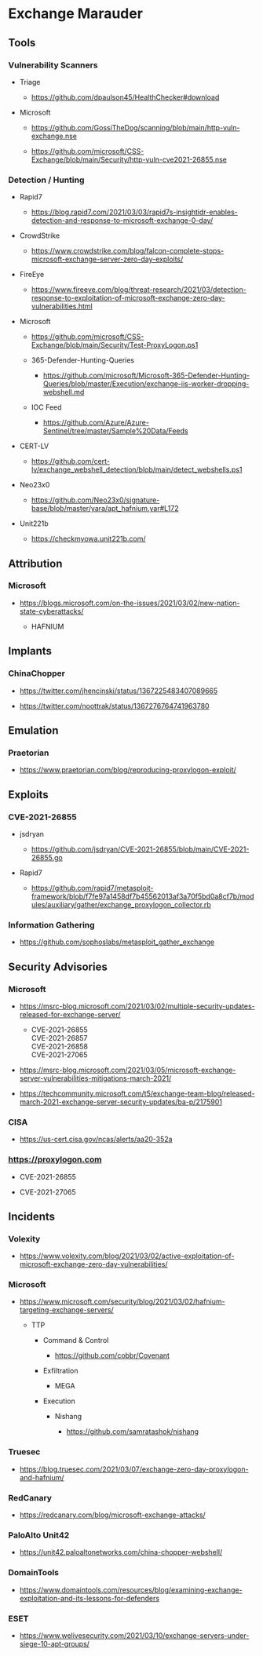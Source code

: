 # Exchange Marauder


## Tools

### Vulnerability Scanners

- Triage

	- https://github.com/dpaulson45/HealthChecker#download

- Microsoft

	- https://github.com/GossiTheDog/scanning/blob/main/http-vuln-exchange.nse

	- https://github.com/microsoft/CSS-Exchange/blob/main/Security/http-vuln-cve2021-26855.nse

### Detection / Hunting

- Rapid7

	- https://blog.rapid7.com/2021/03/03/rapid7s-insightidr-enables-detection-and-response-to-microsoft-exchange-0-day/

- CrowdStrike

	- https://www.crowdstrike.com/blog/falcon-complete-stops-microsoft-exchange-server-zero-day-exploits/

- FireEye

	- https://www.fireeye.com/blog/threat-research/2021/03/detection-response-to-exploitation-of-microsoft-exchange-zero-day-vulnerabilities.html

- Microsoft

	- https://github.com/microsoft/CSS-Exchange/blob/main/Security/Test-ProxyLogon.ps1

	- 365-Defender-Hunting-Queries

		- https://github.com/microsoft/Microsoft-365-Defender-Hunting-Queries/blob/master/Execution/exchange-iis-worker-dropping-webshell.md

	- IOC Feed

		- https://github.com/Azure/Azure-Sentinel/tree/master/Sample%20Data/Feeds

- CERT-LV

	- https://github.com/cert-lv/exchange_webshell_detection/blob/main/detect_webshells.ps1

- Neo23x0

	- https://github.com/Neo23x0/signature-base/blob/master/yara/apt_hafnium.yar#L172

- Unit221b

	- https://checkmyowa.unit221b.com/

## Attribution

### Microsoft

- https://blogs.microsoft.com/on-the-issues/2021/03/02/new-nation-state-cyberattacks/

	- HAFNIUM

## Implants

### ChinaChopper

- https://twitter.com/jhencinski/status/1367225483407089665

- https://twitter.com/noottrak/status/1367276764741963780

## Emulation

### Praetorian

- https://www.praetorian.com/blog/reproducing-proxylogon-exploit/

## Exploits

### CVE-2021-26855

- jsdryan

	- https://github.com/jsdryan/CVE-2021-26855/blob/main/CVE-2021-26855.go

- Rapid7

	- https://github.com/rapid7/metasploit-framework/blob/f7fe97a1458df7b45562013af3a70f5bd0a8cf7b/modules/auxiliary/gather/exchange_proxylogon_collector.rb

### Information Gathering

- https://github.com/sophoslabs/metasploit_gather_exchange

## Security Advisories

### Microsoft

- https://msrc-blog.microsoft.com/2021/03/02/multiple-security-updates-released-for-exchange-server/

	- CVE-2021-26855  
	  CVE-2021-26857  
	  CVE-2021-26858  
	  CVE-2021-27065

- https://msrc-blog.microsoft.com/2021/03/05/microsoft-exchange-server-vulnerabilities-mitigations-march-2021/

- https://techcommunity.microsoft.com/t5/exchange-team-blog/released-march-2021-exchange-server-security-updates/ba-p/2175901

### CISA

- https://us-cert.cisa.gov/ncas/alerts/aa20-352a

### https://proxylogon.com

- CVE-2021-26855 

- CVE-2021-27065

## Incidents

### Volexity

- https://www.volexity.com/blog/2021/03/02/active-exploitation-of-microsoft-exchange-zero-day-vulnerabilities/

### Microsoft

- https://www.microsoft.com/security/blog/2021/03/02/hafnium-targeting-exchange-servers/

	- TTP

		- Command & Control

			- https://github.com/cobbr/Covenant

		- Exfiltration

			- MEGA

		- Execution

			- Nishang

				- https://github.com/samratashok/nishang

### Truesec

- https://blog.truesec.com/2021/03/07/exchange-zero-day-proxylogon-and-hafnium/

### RedCanary

- https://redcanary.com/blog/microsoft-exchange-attacks/

### PaloAlto Unit42

- https://unit42.paloaltonetworks.com/china-chopper-webshell/

### DomainTools

- https://www.domaintools.com/resources/blog/examining-exchange-exploitation-and-its-lessons-for-defenders

### ESET

- https://www.welivesecurity.com/2021/03/10/exchange-servers-under-siege-10-apt-groups/

